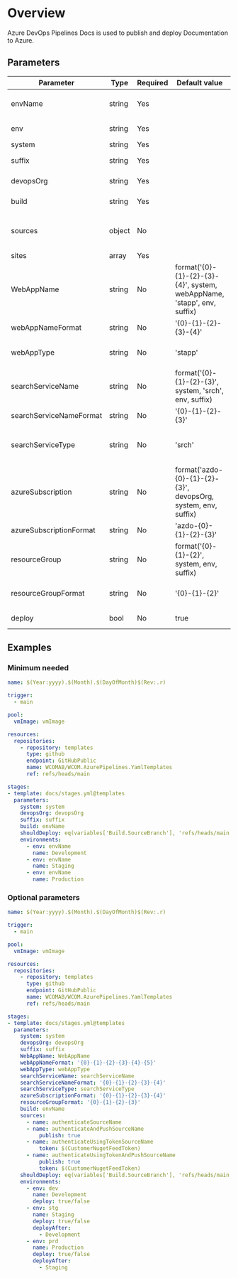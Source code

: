 # Overview

Azure DevOps Pipelines Docs is used to publish and deploy Documentation to Azure.

## Parameters

 **Parameter**           | **Type** | **Required** | **Default value**                                                       | **Description**                                             
-------------------------|----------|--------------|-------------------------------------------------------------------------|-------------------------------------------------------------
 envName                 | string   | Yes          |                                                                         | The target environment name.                                
 env                     | string   | Yes          |                                                                         | The target environment.                                     
 system                  | string   | Yes          |                                                                         | The target system.                                          
 suffix                  | string   | Yes          |                                                                         | The resource name suffix.                                   
 devopsOrg               | string   | Yes          |                                                                         | The devops organisation.                                    
 build                   | string   | Yes          |                                                                         | The environment to build.                                   
 sources                 | object   | No           |                                                                         | NuGet feeds to authenticate against and optionally push to. 
 sites                   | array    | Yes          |                                                                         | Array of sites.                                             
 WebAppName              | string   | No           | format('{0}-{1}-{2}-{3}-{4}', system, webAppName, 'stapp', env, suffix) | The Web App name.                                           
 webAppNameFormat        | string   | No           | '{0}-{1}-{2}-{3}-{4}'                                                   | The format for the web app name.                            
 webAppType              | string   | No           | 'stapp'                                                                 | The type/abbreviation for the web app.                      
 searchServiceName       | string   | No           | format('{0}-{1}-{2}-{3}', system, 'srch', env, suffix)                  | The Search Service name.                                    
 searchServiceNameFormat | string   | No           | '{0}-{1}-{2}-{3}'                                                       | The format for the search service.                          
 searchServiceType       | string   | No           | 'srch'                                                                  | The type/abbreviation for the search service.               
 azureSubscription       | string   | No           | format('azdo-{0}-{1}-{2}-{3}', devopsOrg, system, env, suffix)          | The Azure Subscription name.                                
 azureSubscriptionFormat | string   | No           | 'azdo-{0}-{1}-{2}-{3}'                                                  | The format for the azureSubscription.                       
 resourceGroup           | string   | No           | format('{0}-{1}-{2}', system, env, suffix)                              | The resource group name.                                    
 resourceGroupFormat     | string   | No           | '{0}-{1}-{2}'                                                           | The format for the resourceGroup name.                      
 deploy                  | bool     | No           | true                                                                    | Allow deploy to resource group.

 ## Examples

 ### Minimum needed

```yaml
name: $(Year:yyyy).$(Month).$(DayOfMonth)$(Rev:.r)

trigger:
  - main

pool:
  vmImage: vmImage

resources:
  repositories:
    - repository: templates
      type: github
      endpoint: GitHubPublic
      name: WCOMAB/WCOM.AzurePipelines.YamlTemplates
      ref: refs/heads/main

stages:
- template: docs/stages.yml@templates
  parameters:
    system: system
    devopsOrg: devopsOrg
    suffix: suffix
    build: envName
    shouldDeploy: eq(variables['Build.SourceBranch'], 'refs/heads/main')
    environments:
      - env: envName
        name: Development
      - env: envName
        name: Staging
      - env: envName
        name: Production
```

### Optional parameters

```yaml
name: $(Year:yyyy).$(Month).$(DayOfMonth)$(Rev:.r)

trigger:
  - main

pool:
  vmImage: vmImage

resources:
  repositories:
    - repository: templates
      type: github
      endpoint: GitHubPublic
      name: WCOMAB/WCOM.AzurePipelines.YamlTemplates
      ref: refs/heads/main

stages:
- template: docs/stages.yml@templates
  parameters:
    system: system
    devopsOrg: devopsOrg
    suffix: suffix
    WebAppName: WebAppName
    webAppNameFormat: '{0}-{1}-{2}-{3}-{4}-{5}'
    webAppType: webAppType
    searchServiceName: searchServiceName
    searchServiceNameFormat: '{0}-{1}-{2}-{3}-{4}'
    searchServiceType: searchServiceType
    azureSubscriptionFormat: '{0}-{1}-{2}-{3}-{4}'
    resourceGroupFormat: '{0}-{1}-{2}-{3}'
    build: envName
    sources:
      - name: authenticateSourceName
      - name: authenticateAndPushSourceName
          publish: true
      - name: authenticateUsingTokenSourceName
          token: $(CustomerNugetFeedToken)
      - name: authenticateUsingTokenAndPushSourceName
          publish: true
          token: $(CustomerNugetFeedToken)
    shouldDeploy: eq(variables['Build.SourceBranch'], 'refs/heads/main')
    environments:
      - env: dev
        name: Development
        deploy: true/false
      - env: stg
        name: Staging
        deploy: true/false
        deployAfter:
          - Development
      - env: prd
        name: Production
        deploy: true/false
        deployAfter:
          - Staging
```